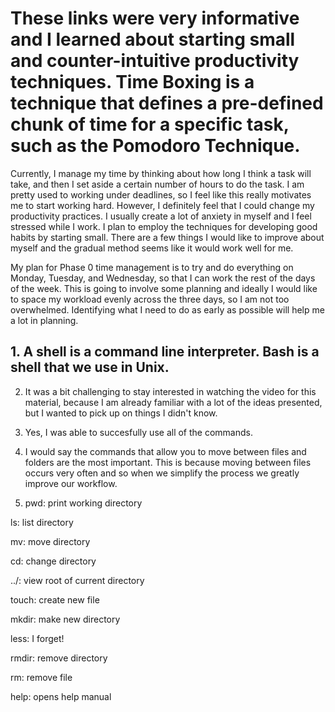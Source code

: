 # These links were very informative and I learned about starting small and counter-intuitive productivity techniques. Time Boxing is a technique that defines a pre-defined chunk of time for a specific task, such as the Pomodoro Technique.

Currently, I manage my time by thinking about how long I think a task will take, and then I set aside a certain number of hours to do the task. I am pretty used to working under deadlines, so I feel like this really motivates me to start working hard. However, I definitely feel that I could change my productivity practices. I usually create a lot of anxiety in myself and I feel stressed while I work. I plan to employ the techniques for developing good habits by starting small. There are a few things I would like to improve about myself and the gradual method seems like it would work well for me. 

My plan for Phase 0 time management is to try and do everything on Monday, Tuesday, and Wednesday, so that I can work the rest of the days of the week.  This is going to involve some planning and ideally I would like to space my workload evenly across the three days, so I am not too overwhelmed. Identifying what I need to do as early as possible will help me a lot in planning.

## 1. A shell is a command line interpreter. Bash is a shell that we use in Unix.

2. It was a bit challenging to stay interested in watching the video for this material, because I am already familiar with a lot of the ideas presented, but I wanted to pick up on things I didn't know.

3. Yes, I was able to succesfully use all of the commands.

4. I would say the commands that allow you to move between files and folders are the most important. This is because moving between files occurs very often and so when we simplify the process we greatly improve our workflow.

5. pwd: print working directory

ls: list directory

mv: move directory

cd: change directory

../: view root of current directory

touch: create new file

mkdir: make new directory

less: I forget!

rmdir: remove directory

rm: remove file

help: opens help manual

###